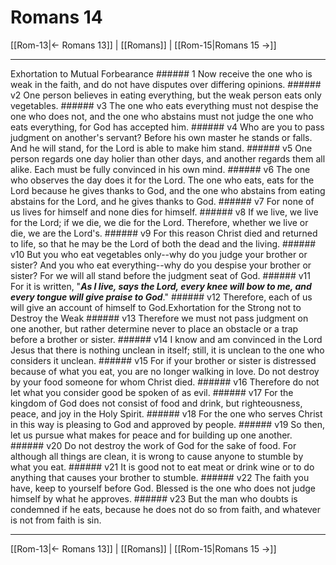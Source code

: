# Romans 14

[[Rom-13|← Romans 13]] | [[Romans]] | [[Rom-15|Romans 15 →]]
***

Exhortation to Mutual Forbearance ###### 1 Now receive the one who is weak in the faith, and do not have disputes over differing opinions. ###### v2 One person believes in eating everything, but the weak person eats only vegetables. ###### v3 The one who eats everything must not despise the one who does not, and the one who abstains must not judge the one who eats everything, for God has accepted him. ###### v4 Who are you to pass judgment on another's servant? Before his own master he stands or falls. And he will stand, for the Lord is able to make him stand. ###### v5 One person regards one day holier than other days, and another regards them all alike. Each must be fully convinced in his own mind. ###### v6 The one who observes the day does it for the Lord. The one who eats, eats for the Lord because he gives thanks to God, and the one who abstains from eating abstains for the Lord, and he gives thanks to God. ###### v7 For none of us lives for himself and none dies for himself. ###### v8 If we live, we live for the Lord; if we die, we die for the Lord. Therefore, whether we live or die, we are the Lord's. ###### v9 For this reason Christ died and returned to life, so that he may be the Lord of both the dead and the living. ###### v10 But you who eat vegetables only--why do you judge your brother or sister? And you who eat everything--why do you despise your brother or sister? For we will all stand before the judgment seat of God. ###### v11 For it is written, "**_As I live, says the Lord, every knee will bow to me, and every tongue will give praise to God_**." ###### v12 Therefore, each of us will give an account of himself to God.Exhortation for the Strong not to Destroy the Weak ###### v13 Therefore we must not pass judgment on one another, but rather determine never to place an obstacle or a trap before a brother or sister. ###### v14 I know and am convinced in the Lord Jesus that there is nothing unclean in itself; still, it is unclean to the one who considers it unclean. ###### v15 For if your brother or sister is distressed because of what you eat, you are no longer walking in love. Do not destroy by your food someone for whom Christ died. ###### v16 Therefore do not let what you consider good be spoken of as evil. ###### v17 For the kingdom of God does not consist of food and drink, but righteousness, peace, and joy in the Holy Spirit. ###### v18 For the one who serves Christ in this way is pleasing to God and approved by people. ###### v19 So then, let us pursue what makes for peace and for building up one another. ###### v20 Do not destroy the work of God for the sake of food. For although all things are clean, it is wrong to cause anyone to stumble by what you eat. ###### v21 It is good not to eat meat or drink wine or to do anything that causes your brother to stumble. ###### v22 The faith you have, keep to yourself before God. Blessed is the one who does not judge himself by what he approves. ###### v23 But the man who doubts is condemned if he eats, because he does not do so from faith, and whatever is not from faith is sin.

***
[[Rom-13|← Romans 13]] | [[Romans]] | [[Rom-15|Romans 15 →]]
